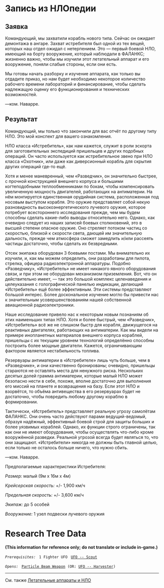 # Запись из НЛОпедии

## Заявка

Командующий, мы захватили корабль нового типа. Сейчас он ожидает
демонтажа в ангаре. Захват истребителя был одной из тех вещей, которых
наш отдел ожидал с нетерпением. Это — первый боевой НЛО, имеющий на
борту вооружение, который наблюдали в ФАЛАНКС; жизненно важно, чтобы мы
изучили этот летательный аппарат и его вооружение, поняли слабые
стороны, если они есть.

Мы готовы начать разборку и изучение аппарата, как только вы отдадите
приказ, но нам будет необходимо некоторое количество рабочего времени
лабораторий и финансирование, чтобы сделать надлежащую оценку его
функционирования и технических возможностей.

—ком. Наварре.

## Результат

Командующий, мы только что закончили для вас отчёт по другому типу НЛО.
Это мой конспект для вашего ознакомления.

НЛО класса «Истребитель», как нам кажется, служит в роли эскорта для
заготовительных экспедиций пришельцев и других подобных операций. Он
часто используется как истребительное звено при НЛО класса «Охотник»,
или даже как диверсионный корабль для скрытия других операций где-то
ещё.

Хотя и менее маневренный, чем «Разведчик», он значительно быстрее, с
прочной конструкцией внешнего корпуса и большими когтеподобными
теплообменниками по бокам, чтобы компенсировать увеличенную мощность
двигателей, работающих на антиматерии. На нём монтируется единственная
орудийная система, расположенная под носовым выступом корабля. Это
оружие представляет собой некую разновидность высокоэнергетического
лучевого оружия, которое потребует всестороннего исследования прежде,
чем мы будем способны сделать какие-либо выводы относительно него.
Однако, как очевидно следует из наших записей боевых столкновений, это в
высшей степени опасное оружие. Оно стреляет потоком частиц со скоростью,
близкой к скорости света, дающей им значительную дальность, прежде чем
атмосфера сможет замедлить и/или рассеять частицы достаточно, чтобы
сделать их безвредными.

Отсек экипажа оборудован 3 боевыми постами. Мы внимательно их изучили,
и, как мы можем определить, они разработаны для пилота, стрелка, офицера
радиоэлектронной аппаратуры. Подобно «Разведчику», «Истребитель» не
имеет никакого явного оборудования связи, и при этом не оборудован
механизмом приземления. Вот, что он действительно имеет, — так это
большой комплекс целенаведения и целеуказания с голографической панелью
индикации, делающий «Истребитель» ещё более эффективным. Эти системы
представляют большой интерес. Более доскональное изучение могло бы
привести нас к значительным усовершенствованиям нашей собственной
авиационной радиоэлектроники.

Наше исследование привело нас к некоторым новым познаниям об этих
наименьших типах НЛО. Хотя и более быстрый, чем «Разведчик»,
«Истребитель» всё же не слишком быстр для корабля, движущегося на
реактивных двигателях, работающих на антиматерии. Как мы видели на
примере инопланетных материалов внешнего корпуса кораблей, пришельцы с
их текущим уровнем технологий определённо способны построить более
мощные двигатели. Кажется, ограничивающим фактором является
нестабильность топлива.

Резервуары антиматерии в «Истребителе» лишь чуть больше, чем в
«Разведчике», и они качественно бронированы; очевидно, пришельцы
стараются не оставлять места для ненужного риска. Нескольких десятых
долей грамма антиматерии, которые малый НЛО может безопасно нести в
себе, похоже, вполне достаточно для выполнения его миссий на планете и
возвращения на базу. Если этот НЛО и взорвётся, то объёма антивещества в
его резервуарах будет не достаточно, чтобы повредить любому другому
кораблю в формировании.

Тактически, «Истребитель» представляет реальную угрозу самолётам
ФАЛАНКС. Они очень часто действуют парами ведущий-ведомый, образуя
надёжный, эффективный боевой строй для защиты больших и более уязвимых
кораблей. Однако, их функции строго ограничены, так как они не имеют
оборудования, чтобы осуществлять что-либо кроме вооружённой разведки.
Реальной угрозой всегда будет являться то, что они защищают.
«Истребители» никогда не должны быть главной целью, если только не
осталось больше ничего, что нужно сбить.

—ком. Наварре.

Предполагаемые характеристики Истребителя:

*Размер:* малый (9м x 16м x 4м)

*Крейсерская скорость:* +/- 1,900 км/ч

*Предельная скорость:* +/- 3,600 км/ч

*Экипаж:* до 5 особей

*Вооружение:* 1 узел подвески лучевого оружия

# Research Tree Data

**(This information for reference only; do not translate or include
in-game.)**

*`Prerequisites:`*
` 1 Fighter UFO`
` `[`UFO -- Scout`](UFO/Scout "wikilink")

*`Opens:`*
` `[`Particle Beam Weapon`](Aircraft_Equipment/Weapons/Particle_Beam_Weapon "wikilink")` (OR: `[`UFO -- Harvester`](UFO/Harvester "wikilink")`)`

------------------------------------------------------------------------

См. также [Летательные аппараты и
НЛО](Летательные_аппараты_и_НЛО "wikilink")